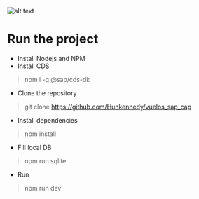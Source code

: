 ![alt text](https://cap.cloud.sap/docs/assets/logos/cap.svg)

# Run the project


* Install Nodejs and NPM
* Install CDS
> npm i -g @sap/cds-dk
* Clone the repository
> git clone https://github.com/Hunkennedy/vuelos_sap_cap
* Install dependencies
> npm install
* Fill local DB
> npm run sqlite
* Run
> npm run dev